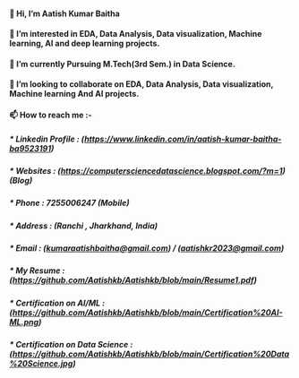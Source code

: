 #### 👋 Hi, I’m Aatish Kumar Baitha
#### 👀 I’m interested in EDA, Data Analysis,  Data visualization, Machine learning, AI and deep learning projects.
#### 🌱 I’m currently Pursuing M.Tech(3rd Sem.) in Data Science.
#### 💞️ I’m looking to collaborate on EDA, Data Analysis,  Data visualization, Machine learning And AI projects.
#### 📫 How to reach me :-

##### * Linkedin Profile : (https://www.linkedin.com/in/aatish-kumar-baitha-ba9523191)

##### * Websites : (https://computersciencedatascience.blogspot.com/?m=1) (Blog)

##### * Phone :   7255006247 (Mobile)

##### * Address : (Ranchi , Jharkhand, India)

##### * Email : (kumaraatishbaitha@gmail.com) / (aatishkr2023@gmail.com)

##### * My Resume : (https://github.com/Aatishkb/Aatishkb/blob/main/Resume1.pdf)

##### * Certification on AI/ML : (https://github.com/Aatishkb/Aatishkb/blob/main/Certification%20AI-ML.png)

##### * Certification on Data Science : (https://github.com/Aatishkb/Aatishkb/blob/main/Certification%20Data%20Science.jpg)
